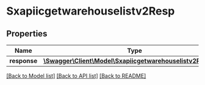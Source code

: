 # Sxapiicgetwarehouselistv2Resp

## Properties
Name | Type | Description | Notes
------------ | ------------- | ------------- | -------------
**response** | [**\Swagger\Client\Model\Sxapiicgetwarehouselistv2Response**](Sxapiicgetwarehouselistv2Response.md) |  | [optional] 

[[Back to Model list]](../README.md#documentation-for-models) [[Back to API list]](../README.md#documentation-for-api-endpoints) [[Back to README]](../README.md)



